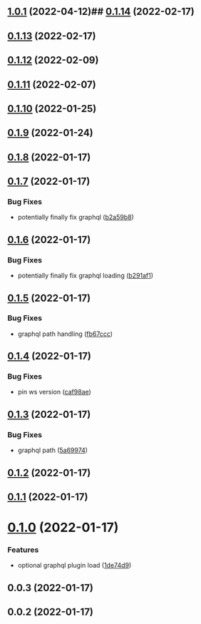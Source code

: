 

## [1.0.1](https://github.com/dsznajder/eslint-config-dsznajder/compare/v0.1.14...v1.0.1) (2022-04-12)## [0.1.14](https://github.com/dsznajder/eslint-config-dsznajder/compare/v0.1.13...v0.1.14) (2022-02-17)

## [0.1.13](https://github.com/dsznajder/eslint-config-dsznajder/compare/v0.1.10...v0.1.13) (2022-02-17)

## [0.1.12](https://github.com/dsznajder/eslint-config-dsznajder/compare/v0.1.11...v0.1.12) (2022-02-09)

## [0.1.11](https://github.com/dsznajder/eslint-config-dsznajder/compare/v0.1.10...v0.1.11) (2022-02-07)

## [0.1.10](https://github.com/dsznajder/eslint-config-dsznajder/compare/v0.1.9...v0.1.10) (2022-01-25)

## [0.1.9](https://github.com/dsznajder/eslint-config-dsznajder/compare/v0.1.7...v0.1.9) (2022-01-24)

## [0.1.8](https://github.com/dsznajder/eslint-config-dsznajder/compare/v0.1.7...v0.1.8) (2022-01-17)

## [0.1.7](https://github.com/dsznajder/eslint-config-dsznajder/compare/v0.1.6...v0.1.7) (2022-01-17)


### Bug Fixes

* potentially finally fix graphql ([b2a59b8](https://github.com/dsznajder/eslint-config-dsznajder/commit/b2a59b8c29f4d2a056320c964f65ed088fe41592))

## [0.1.6](https://github.com/dsznajder/eslint-config-dsznajder/compare/v0.1.5...v0.1.6) (2022-01-17)


### Bug Fixes

* potentially finally fix graphql loading ([b291af1](https://github.com/dsznajder/eslint-config-dsznajder/commit/b291af138160341fd156f59b54e8e019d0374b54))

## [0.1.5](https://github.com/dsznajder/eslint-config-dsznajder/compare/v0.1.4...v0.1.5) (2022-01-17)


### Bug Fixes

* graphql path handling ([fb67ccc](https://github.com/dsznajder/eslint-config-dsznajder/commit/fb67ccca67e0589382221fe5f732ab2903431de5))

## [0.1.4](https://github.com/dsznajder/eslint-config-dsznajder/compare/v0.1.3...v0.1.4) (2022-01-17)


### Bug Fixes

* pin ws version ([caf98ae](https://github.com/dsznajder/eslint-config-dsznajder/commit/caf98aea36d31c4f5d1af2e8e12fefb62a487156))

## [0.1.3](https://github.com/dsznajder/eslint-config-dsznajder/compare/v0.1.2...v0.1.3) (2022-01-17)


### Bug Fixes

* graphql path ([5a69974](https://github.com/dsznajder/eslint-config-dsznajder/commit/5a69974b6d5837a993fcab5919bdfd6c72316842))

## [0.1.2](https://github.com/dsznajder/eslint-config-dsznajder/compare/v0.1.1...v0.1.2) (2022-01-17)

## [0.1.1](https://github.com/dsznajder/eslint-config-dsznajder/compare/v0.1.0...v0.1.1) (2022-01-17)

# [0.1.0](https://github.com/dsznajder/eslint-config-dsznajder/compare/v0.0.3...v0.1.0) (2022-01-17)


### Features

* optional graphql plugin load ([1de74d9](https://github.com/dsznajder/eslint-config-dsznajder/commit/1de74d96fc45865f8cedb4acea375f221d42f0e1))

## 0.0.3 (2022-01-17)

## 0.0.2 (2022-01-17)